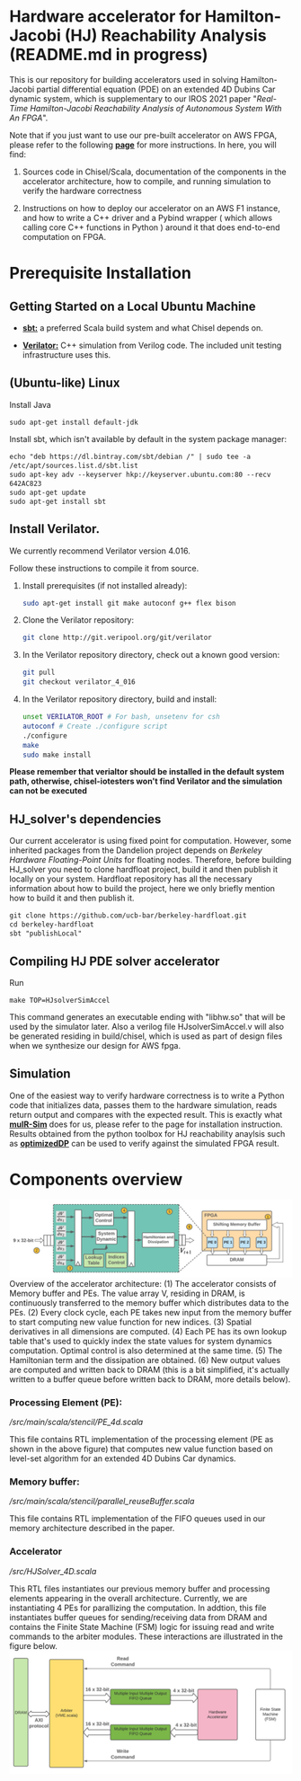# Hardware accelerator for Hamilton-Jacobi (HJ) Reachability Analysis (README.md in progress)
This is our repository for building accelerators used in solving Hamilton-Jacobi partial differential equation (PDE) on an extended 4D Dubins Car dynamic system, which is supplementary to our IROS 2021 paper "*Real-Time Hamilton-Jacobi Reachability Analysis of Autonomous System With An FPGA*". 

Note that if you just want to use our pre-built accelerator on AWS FPGA, please refer to the following **[page](https://https://github.com/sfu-arch/HJ_solver/blob/main/USING_PREBUILT_IMAGE.md)** for more instructions. In here, you will find:

1. Sources code in Chisel/Scala, documentation of the components in the accelerator architecture, how to compile, and running simulation to verify the hardware correctness

2. Instructions on how to deploy our accelerator on an AWS F1 instance, and how to write a C++ driver and a Pybind wrapper ( which allows calling core C++ functions in Python ) around it that does end-to-end computation on FPGA.

# Prerequisite Installation

## Getting Started on a Local Ubuntu Machine

* **[sbt:](https://www.scala-sbt.org/)** a preferred Scala build system and what Chisel depends on.

* **[Verilator:](https://www.veripool.org/wiki/verilator)**  C++ simulation from Verilog code. The included unit testing infrastructure uses this.


## (Ubuntu-like) Linux

Install Java

```
sudo apt-get install default-jdk
```

Install sbt, which isn't available by default in the system package manager:

```
echo "deb https://dl.bintray.com/sbt/debian /" | sudo tee -a /etc/apt/sources.list.d/sbt.list
sudo apt-key adv --keyserver hkp://keyserver.ubuntu.com:80 --recv 642AC823
sudo apt-get update
sudo apt-get install sbt
```

## Install Verilator.

We currently recommend Verilator version 4.016.

Follow these instructions to compile it from source.

1. Install prerequisites (if not installed already):

    ```bash
    sudo apt-get install git make autoconf g++ flex bison
    ```

2. Clone the Verilator repository:

    ```bash
    git clone http://git.veripool.org/git/verilator
    ```

3. In the Verilator repository directory, check out a known good version:

    ```bash
    git pull
    git checkout verilator_4_016
    ```

4. In the Verilator repository directory, build and install:

    ```bash
    unset VERILATOR_ROOT # For bash, unsetenv for csh
    autoconf # Create ./configure script
    ./configure
    make
    sudo make install
    ```
**Please remember that verialtor should be installed in the default system path, otherwise, chisel-iotesters won't find Verilator and the simulation can not be executed**

## HJ_solver's dependencies

Our current accelerator is using fixed point for computation. However, some inherited packages from the Dandelion project depends on _Berkeley Hardware Floating-Point Units_ for floating nodes. Therefore, before building HJ_solver you need to clone hardfloat project, build it and then publish it locally on your system. Hardfloat repository has all the necessary information about how to build the project, here we only briefly mention how to build it and then publish it.

```
git clone https://github.com/ucb-bar/berkeley-hardfloat.git
cd berkeley-hardfloat
sbt "publishLocal"
```

## Compiling HJ PDE solver accelerator
Run

```
make TOP=HJsolverSimAccel
```
This command generates an executable ending with "libhw.so" that will be used by the simulator later. Also a verilog file HJsolverSimAccel.v will also be generated residing in build/chisel, which is used as part of design files when we synthesize our design for AWS fpga.

## Simulation

One of the easiest way to verify hardware correctness is to write a Python code that initializes data, passes them to the hardware simulation, reads return output and compares with the expected result. This is exactly what **[muIR-Sim](https://github.com/sfu-arch/muir-sim)** does for us, please refer to the page for installation instruction. Results obtained from the python toolbox for HJ reachability anaylsis such as **[optimizedDP](https://github.com/SFU-MARS/optimized_dp)** can be used to verify against the simulated FPGA result. 

# Components overview
![Accelerator](images/Overall-System.png) Overview of the accelerator architecture: (1) The accelerator consists of Memory buffer and PEs. The value array V, residing in DRAM, is continuously transferred to the memory buffer which distributes data to the PEs. (2) Every clock cycle, each PE takes new input from the memory buffer to start computing new value function for new indices. (3) Spatial derivatives in all dimensions are computed. (4) Each PE has its own lookup table that's used to quickly index the state values for system dynamics computation. Optimal control is also determined at the same time. (5) The Hamiltonian term and the dissipation are obtained. (6) New output values are computed and written back to DRAM (this is a bit simplified, it's actually written to a buffer queue before written back to DRAM, more details below).

### Processing Element (PE):
*/src/main/scala/stencil/PE_4d.scala*

This file contains RTL implementation of the processing element (PE as shown in the above figure) that computes new value function based on level-set algorithm for an extended 4D Dubins Car dynamics.

### Memory buffer:
*/src/main/scala/stencil/parallel_reuseBuffer.scala*

This file contains RTL implementation of the FIFO queues used in our memory architecture described in the paper. 

### Accelerator
*/src/HJSolver_4D.scala*

This RTL files instantiates our previous memory buffer and processing elements appearing in the overall architecture. Currently, we are instantiating 4 PEs for parallizing the computation. In addtion, this file instantiates buffer queues for sending/receiving data from DRAM and contains the Finite State Machine (FSM) logic for issuing read and write commands to the arbiter modules. These interactions are illustrated in the figure below.
![Memory transfer](images/Memory_transfer.png)













